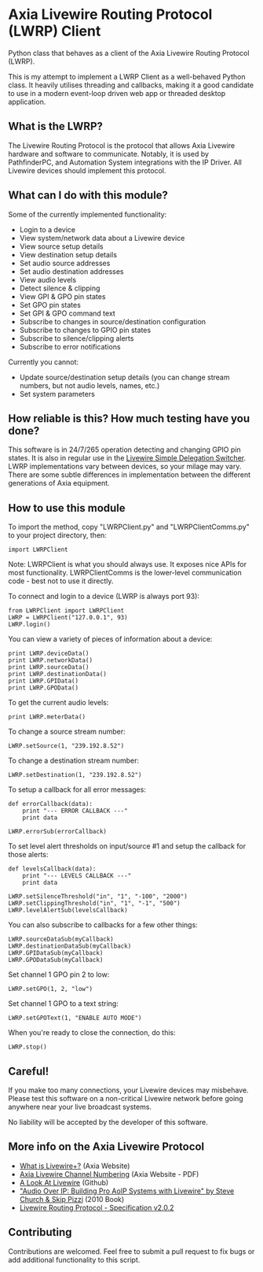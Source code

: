 # Axia Livewire Routing Protocol (LWRP) Client
Python class that behaves as a client of the Axia Livewire Routing Protocol (LWRP).

This is my attempt to implement a LWRP Client as a well-behaved Python class. It heavily utilises threading and callbacks, making it a good candidate to use in a modern event-loop driven web app or threaded desktop application.

## What is the LWRP?

The Livewire Routing Protocol is the protocol that allows Axia Livewire hardware and software to communicate. Notably, it is used by PathfinderPC, and Automation System integrations with the IP Driver. All Livewire devices should implement this protocol.

## What can I do with this module?

Some of the currently implemented functionality:

* Login to a device
* View system/network data about a Livewire device
* View source setup details
* View destination setup details
* Set audio source addresses
* Set audio destination addresses
* View audio levels
* Detect silence & clipping
* View GPI & GPO pin states
* Set GPO pin states
* Set GPI & GPO command text
* Subscribe to changes in source/destination configuration
* Subscribe to changes to GPIO pin states
* Subscribe to silence/clipping alerts
* Subscribe to error notifications

Currently you cannot:

* Update source/destination setup details (you can change stream numbers, but not audio levels, names, etc.)
* Set system parameters

## How reliable is this? How much testing have you done?

This software is in 24/7/265 operation detecting and changing GPIO pin states. It is also in regular use in the [Livewire Simple Delegation Switcher](https://mediarealm.com.au/articles/livewire-simple-delegation-switcher/). LWRP implementations vary between devices, so your milage may vary. There are some subtle differences in implementation between the different generations of Axia equipment.

## How to use this module

To import the method, copy "LWRPClient.py" and "LWRPClientComms.py" to your project directory, then:

    import LWRPClient

Note: LWRPClient is what you should always use. It exposes nice APIs for most functionality. LWRPClientComms is the lower-level communication code - best not to use it directly.

To connect and login to a device (LWRP is always port 93):

    from LWRPClient import LWRPClient
    LWRP = LWRPClient("127.0.0.1", 93)
    LWRP.login()

You can view a variety of pieces of information about a device:

    print LWRP.deviceData()
    print LWRP.networkData()
    print LWRP.sourceData()
    print LWRP.destinationData()
    print LWRP.GPIData()
    print LWRP.GPOData()

To get the current audio levels:

    print LWRP.meterData()

To change a source stream number:

    LWRP.setSource(1, "239.192.8.52")
    
To change a destination stream number:

    LWRP.setDestination(1, "239.192.8.52")

To setup a callback for all error messages:

    def errorCallback(data):
        print "--- ERROR CALLBACK ---"
        print data

    LWRP.errorSub(errorCallback)

To set level alert thresholds on input/source #1 and setup the callback for those alerts:

    def levelsCallback(data):
        print "--- LEVELS CALLBACK ---"
        print data

    LWRP.setSilenceThreshold("in", "1", "-100", "2000")
    LWRP.setClippingThreshold("in", "1", "-1", "500")
    LWRP.levelAlertSub(levelsCallback)

You can also subscribe to callbacks for a few other things:

    LWRP.sourceDataSub(myCallback)
    LWRP.destinationDataSub(myCallback)
    LWRP.GPIDataSub(myCallback)
    LWRP.GPODataSub(myCallback)

Set channel 1 GPO pin 2 to low:

    LWRP.setGPO(1, 2, "low")

Set channel 1 GPO to a text string:

    LWRP.setGPOText(1, "ENABLE AUTO MODE")

When you're ready to close the connection, do this:

    LWRP.stop()

## Careful!

If you make too many connections, your Livewire devices may misbehave. Please test this software on a non-critical Livewire network before going anywhere near your live broadcast systems.

No liability will be accepted by the developer of this software.

## More info on the Axia Livewire Protocol

* [What is Livewire+?](http://www.telosalliance.com/Axia/Livewire-AoIP-Networking) (Axia Website)
* [Axia Livewire Channel Numbering](http://www.telosalliance.com/images/Axia%20Products/Support%20Documents/Tech%20Tips/AxiaLivewireChannelNumbering.pdf) (Axia Website - PDF)
* [A Look At Livewire](https://github.com/kylophone/a-look-at-livewire) (Github)
* ["Audio Over IP: Building Pro AoIP Systems with Livewire" by Steve Church & Skip Pizzi](http://www.amazon.com/Audio-Over-IP-Building-Livewire-ebook/dp/B009OYSVV8) (2010 Book)
* [Livewire Routing Protocol - Specification v2.0.2](http://redmine.digispot.ru/attachments/download/30138/Axia_IP-AudioDriver2.4_Windows.pdf)

## Contributing

Contributions are welcomed. Feel free to submit a pull request to fix bugs or add additional functionality to this script.
